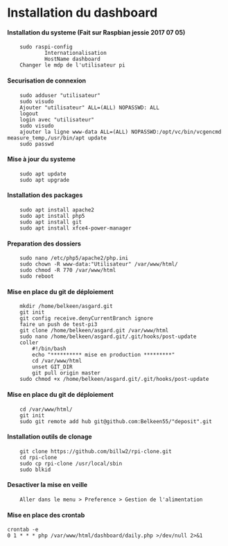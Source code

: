 Installation du dashboard
==
#### Installation du systeme (Fait sur Raspbian jessie 2017 07 05)
        sudo raspi-config 
                Internationalisation 
                HostName dashboard 
		Changer le mdp de l'utilisateur pi 

#### Securisation de connexion
        sudo adduser "utilisateur" 
        sudo visudo 
        Ajouter "utilisateur" ALL=(ALL) NOPASSWD: ALL 
        logout 
        login avec "utilisateur" 
        sudo visudo 
        ajouter la ligne www-data ALL=(ALL) NOPASSWD:/opt/vc/bin/vcgencmd measure_temp,/usr/bin/apt update 
        sudo passwd 

#### Mise à jour du systeme
        sudo apt update 
        sudo apt upgrade 

#### Installation des packages
        sudo apt install apache2 
        sudo apt install php5 
        sudo apt install git 
		sudo apt install xfce4-power-manager 

#### Preparation des dossiers
        sudo nano /etc/php5/apache2/php.ini 
        sudo chown -R www-data:"Utilisateur" /var/www/html/ 
        sudo chmod -R 770 /var/www/html 
        sudo reboot 

#### Mise en place du git de déploiement
        mkdir /home/belkeen/asgard.git 
        git init 
        git config receive.denyCurrentBranch ignore 
        faire un push de test-pi3 
        git clone /home/belkeen/asgard.git /var/www/html 
        sudo nano /home/belkeen/asgard.git/.git/hooks/post-update 
        coller 
	        #!/bin/bash 
			echo "********** mise en production *********" 
			cd /var/www/html 
			unset GIT_DIR 
			git pull origin master 
		sudo chmod +x /home/belkeen/asgard.git/.git/hooks/post-update 

#### Mise en place du git de déploiement
        cd /var/www/html/ 
        git init 
        sudo git remote add hub git@github.com:Belkeen55/"deposit".git 

#### Installation outils de clonage
        git clone https://github.com/billw2/rpi-clone.git 
        cd rpi-clone 
        sudo cp rpi-clone /usr/local/sbin 
        sudo blkid 

#### Desactiver la mise en veille
		Aller dans le menu > Preference > Gestion de l'alimentation 

#### Mise en place des crontab
	crontab -e 
	0 1 * * * php /var/www/html/dashboard/daily.php >/dev/null 2>&1 
